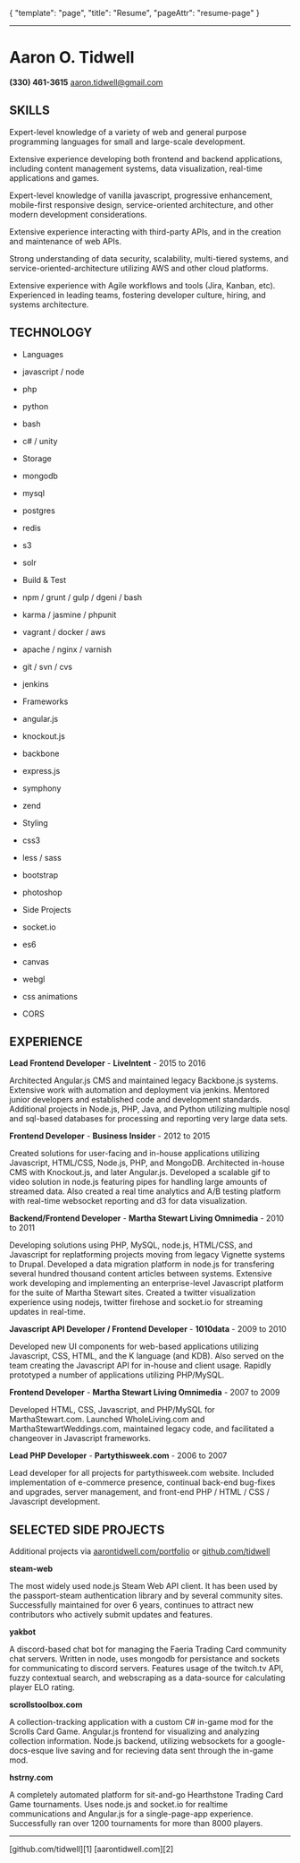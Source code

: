 
{
	"template": "page",
	"title": "Resume",
	"pageAttr": "resume-page"
}

---

<div class="letterhead">

<h1>Aaron O. Tidwell</h1>

<strong>(330) 461-3615</strong>
<a href="mailto:aaron.tidwell@gmail.com">aaron.tidwell@gmail.com</a>

</div>

SKILLS
--

<div class="skills">

<p>Expert-level knowledge of a variety of web and general purpose programming languages for small and large-scale development.</p>

<p>Extensive experience developing both frontend and backend applications, including content management systems, data visualization, real-time applications and games.</p>

<p>Expert-level knowledge of vanilla javascript, progressive enhancement, mobile-first responsive design, service-oriented architecture, and other modern development considerations.</p>

<p>Extensive experience interacting with third-party APIs, and in the creation and maintenance of web APIs.</p>

<p>Strong understanding of data security, scalability, multi-tiered systems, and service-oriented-architecture utilizing AWS and other cloud platforms.</p>

<p>Extensive experience with Agile workflows and tools (Jira, Kanban, etc).  Experienced in leading teams, fostering developer culture, hiring, and systems architecture.</p>


</div>

TECHNOLOGY
--

* Languages
* javascript / node
* php
* python
* bash
* c# / unity


* Storage
* mongodb
* mysql
* postgres
* redis
* s3
* solr


* Build & Test
* npm / grunt / gulp / dgeni / bash
* karma / jasmine / phpunit
* vagrant / docker / aws
* apache / nginx / varnish
* git / svn / cvs
* jenkins


* Frameworks
* angular.js
* knockout.js
* backbone
* express.js
* symphony
* zend


* Styling
* css3
* less / sass
* bootstrap
* photoshop


* Side Projects
* socket.io
* es6
* canvas
* webgl
* css animations
* CORS

EXPERIENCE
--

**Lead Frontend Developer** - **LiveIntent** - 2015 to 2016

Architected Angular.js CMS and maintained legacy Backbone.js systems.  Extensive work with automation and deployment via jenkins.  Mentored junior developers and established code and development standards. Additional projects in Node.js, PHP, Java, and Python utilizing multiple nosql and sql-based databases for processing and reporting very large data sets.


**Frontend Developer** - **Business Insider** - 2012 to 2015

Created solutions for user-facing and in-house applications utilizing Javascript, HTML/CSS, Node.js, PHP, and MongoDB.  Architected in-house CMS with Knockout.js, and later Angular.js.  Developed a scalable gif to video solution in node.js featuring pipes for handling large amounts of streamed data.  Also created a real time analytics and A/B testing platform with real-time websocket reporting and d3 for data visualization.


**Backend/Frontend Developer** - **Martha Stewart Living Omnimedia** - 2010 to 2011

Developing solutions using PHP, MySQL, node.js, HTML/CSS, and Javascript for replatforming projects moving from legacy Vignette systems to Drupal.  Developed a data migration platform in node.js for transfering several hundred thousand content articles between systems. Extensive work developing and implementing an enterprise-level Javascript platform for the suite of Martha Stewart sites.  Created a twitter visualization experience using nodejs, twitter firehose and socket.io for streaming updates in real-time.


**Javascript API Developer / Frontend Developer** - **1010data** - 2009 to 2010

Developed new UI components for web-based applications utilizing Javascript, CSS, HTML, and the K language (and KDB). Also served on the team creating the Javascript API for in-house and client usage.  Rapidly prototyped a number of applications utilizing PHP/MySQL.


**Frontend Developer** - **Martha Stewart Living Omnimedia** - 2007 to 2009

Developed HTML, CSS, Javascript, and PHP/MySQL for MarthaStewart.com. Launched WholeLiving.com and MarthaStewartWeddings.com, maintained legacy code, and facilitated a changeover in Javascript frameworks.


**Lead PHP Developer** - **Partythisweek.com** - 2006 to 2007

Lead developer for all projects for partythisweek.com website. Included implementation of e-commerce presence, continual back-end bug-fixes and upgrades, server management, and front-end PHP / HTML / CSS / Javascript development.


SELECTED SIDE PROJECTS
--

Additional projects via [aarontidwell.com/portfolio][3] or [github.com/tidwell][1]

**steam-web**

The most widely used node.js Steam Web API client.  It has been used by the passport-steam authentication library and by several community sites.  Successfully maintained for over 6 years, continues to attract new contributors who actively submit updates and features.


**yakbot**

A discord-based chat bot for managing the Faeria Trading Card community chat servers.  Written in node, uses mongodb for persistance and sockets for communicating to discord servers.  Features usage of the twitch.tv API, fuzzy contextual search, and webscraping as a data-source for calculating player ELO rating.


**scrollstoolbox.com**

A collection-tracking application with a custom C# in-game mod for the Scrolls Card Game.  Angular.js frontend for visualizing and analyzing collection information.  Node.js backend, utilizing websockets for a google-docs-esque live saving and for recieving data sent through the in-game mod.


**hstrny.com**

A completely automated platform for sit-and-go Hearthstone Trading Card Game tournaments.  Uses node.js and socket.io for realtime communications and Angular.js for a single-page-app experience.  Successfully ran over 1200 tournaments for more than 8000 players.


<hr />

<div class="foot">
	<span><i class="fa fa-github"></i> [github.com/tidwell][1]</span>
	<span><i class="fa fa-file-o"></i> [aarontidwell.com][2]</span>
</div>

 [1]: http://www.github.com/tidwell "Aaron Tidwell on github"
 [2]: http://www.aarontidwell.com "AaronTidwell.com website"
 [3]: http://www.aarontidwell.com/portfolio "AaronTidwell.com portfolio"

